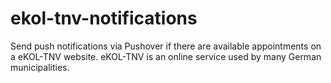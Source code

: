 # ekol-tnv-notifications

Send push notifications via Pushover if there are available appointments on a eKOL-TNV website. eKOL-TNV is an online service used by many German municipalities.
